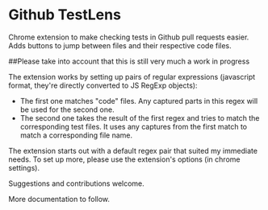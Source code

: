 # Github TestLens

Chrome extension to make checking tests in Github pull requests easier.
Adds buttons to jump between files and their respective code files.

##Please take into account that this is still very much a work in progress

The extension works by setting up pairs of regular expressions (javascript format, they're directly converted to JS RegExp objects):
- The first one matches "code" files. Any captured parts in this regex will be used for the second one.
- The second one takes the result of the first regex and tries to match the corresponding test files. It uses any captures from the first match to match a corresponding file name.

The extension starts out with a default regex pair that suited my immediate needs.
To set up more, please use the extension's options (in chrome settings).

Suggestions and contributions welcome.

More documentation to follow.
